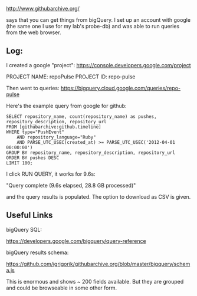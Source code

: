 
http://www.githubarchive.org/

says that you can get things from
bigQuery. I set up an account with google
(the same one I use for my lab's probe-db)
and was able to run queries from the
web browser.


## Log:

I created a google "project":
https://console.developers.google.com/project

PROJECT NAME: repoPulse
PROJECT ID: repo-pulse


Then went to queries:
https://bigquery.cloud.google.com/queries/repo-pulse


Here's the example query from google for github:

```
SELECT repository_name, count(repository_name) as pushes, repository_description, repository_url
FROM [githubarchive:github.timeline]
WHERE type="PushEvent"
    AND repository_language="Ruby"
    AND PARSE_UTC_USEC(created_at) >= PARSE_UTC_USEC('2012-04-01 00:00:00')
GROUP BY repository_name, repository_description, repository_url
ORDER BY pushes DESC
LIMIT 100;
```

I click RUN QUERY, it works for 9.6s:

"Query complete (9.6s elapsed, 28.8 GB processed)"

and the query results is populated. The option to download as CSV is given.



## Useful Links

bigQuery SQL:

https://developers.google.com/bigquery/query-reference

bigQuery results schema:

https://github.com/igrigorik/githubarchive.org/blob/master/bigquery/schema.js

This is enormous and shows ~ 200 fields available. But they are grouped
and could be browseable in some
other form.

